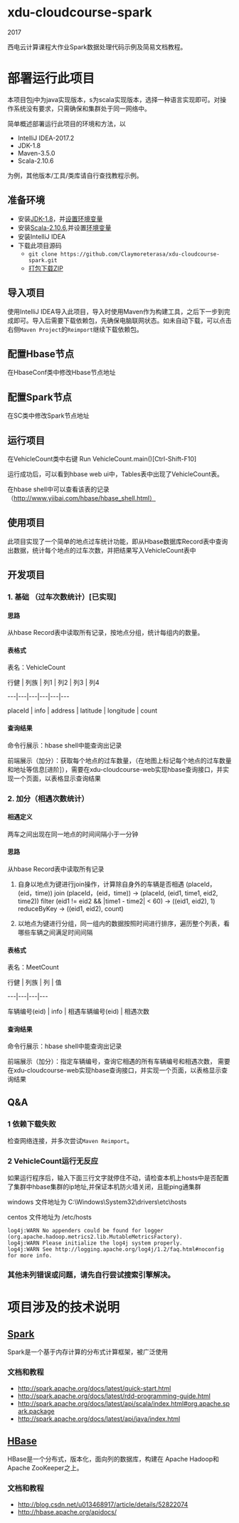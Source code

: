 # xdu-cloudcourse-spark

2017

西电云计算课程大作业Spark数据处理代码示例及简易文档教程。

# 部署运行此项目

本项目包j中为java实现版本，s为scala实现版本，选择一种语言实现即可。对操作系统没有要求，只需确保和集群处于同一网络中。

简单概述部署运行此项目的环境和方法，以

- IntelliJ IDEA-2017.2
- JDK-1.8
- Maven-3.5.0
- Scala-2.10.6

为例，其他版本/工具/类库请自行查找教程示例。

## 准备环境

- 安装[JDK-1.8](http://www.oracle.com/technetwork/java/javase/downloads/jdk8-downloads-2133151.html)，并[设置环境变量](http://jingyan.baidu.com/article/925f8cb836b26ac0dde0569e.html)
- 安装[Scala-2.10.6](http://www.scala-lang.org/download/2.10.6.html),并设置[环境变量](http://www.runoob.com/scala/scala-install.html)
- 安装IntelliJ IDEA
- 下载此项目源码
  - `git clone https://github.com/Claymoreterasa/xdu-cloudcourse-spark.git`
  - [打包下载ZIP](https://github.com/Claymoreterasa/xdu-cloudcourse-spark/archive/master.zip)

## 导入项目

使用IntelliJ IDEA导入此项目，导入时使用Maven作为构建工具，之后下一步到完成即可。导入后需要下载依赖包，先确保电脑联网状态。如未自动下载，可以点击右侧`Maven Project`的`Reimport`继续下载依赖包。

## 配置Hbase节点

在HbaseConf类中修改Hbase节点地址

## 配置Spark节点

在SC类中修改Spark节点地址

## 运行项目

在VehicleCount类中右键 Run VehicleCount.main()[Ctrl-Shift-F10]

运行成功后，可以看到hbase web ui中，Tables表中出现了VehicleCount表。

在hbase shell中可以查看该表的记录（http://www.yiibai.com/hbase/hbase_shell.html）

## 使用项目

此项目实现了一个简单的地点过车统计功能，即从Hbase数据库Record表中查询出数据，统计每个地点的过车次数，并把结果写入VehicleCount表中

## 开发项目
### 1.  基础 （过车次数统计）[已实现]

#### 思路

从hbase Record表中读取所有记录，按地点分组，统计每组内的数量。

#### 表格式

表名：VehicleCount

行健 | 列族 | 列1 | 列2 | 列3 | 列4

---|---|---|---|---|---

placeId | info | address | latitude | longitude | count

#### 查询结果
命令行展示：hbase shell中能查询出记录

前端展示（加分）：获取每个地点的过车数量，（在地图上标记每个地点的过车数量和地址等信息[进阶]），需要在xdu-cloudcourse-web实现hbase查询接口，并实现一个页面，以表格显示查询结果

### 2. 加分（相遇次数统计）

#### 相遇定义

两车之间出现在同一地点的时间间隔小于一分钟

#### 思路

从hbase Record表中读取所有记录
1. 自身以地点为键进行join操作，计算除自身外的车辆是否相遇
(placeId，(eid，time)) join (placeId，(eid，time)) ->
(placeId, (eid1, time1, eid2, time2)) filter (eid1 != eid2 && |time1 - time2| < 60) ->
((eid1, eid2), 1) reduceByKey ->
((eid1, eid2), count)

2. 以地点为键进行分组，同一组内的数据按照时间进行排序，遍历整个列表，看哪些车辆之间满足时间间隔

#### 表格式

表名：MeetCount

行健 | 列族 | 列 | 值

---|---|---|---

车辆编号(eid) | info  |  相遇车辆编号(eid)  | 相遇次数

#### 查询结果
命令行展示：hbase shell中能查询出记录

前端展示（加分）：指定车辆编号，查询它相遇的所有车辆编号和相遇次数， 需要在xdu-cloudcourse-web实现hbase查询接口，并实现一个页面，以表格显示查询结果


## **Q&A**

### 1 依赖下载失败

检查网络连接，并多次尝试`Maven Reimport`。

### 2 VehicleCount运行无反应
如果运行程序后，输入下面三行文字就停住不动，请检查本机上hosts中是否配置了集群中hbase集群的ip地址,并保证本机防火墙关闭，且能ping通集群

windows 文件地址为 C:\Windows\System32\drivers\etc\hosts

centos 文件地址为 /etc/hosts
```
log4j:WARN No appenders could be found for logger (org.apache.hadoop.metrics2.lib.MutableMetricsFactory).
log4j:WARN Please initialize the log4j system properly.
log4j:WARN See http://logging.apache.org/log4j/1.2/faq.html#noconfig for more info.
```

### **其他未列错误或问题，请先自行尝试搜索引擎解决。**

# 项目涉及的技术说明

## [Spark](http://spark.apache.org/)

Spark是一个基于内存计算的分布式计算框架，被广泛使用

### 文档和教程

- <http://spark.apache.org/docs/latest/quick-start.html>
- <http://spark.apache.org/docs/latest/rdd-programming-guide.html>
- <http://spark.apache.org/docs/latest/api/scala/index.html#org.apache.spark.package>
- <http://spark.apache.org/docs/latest/api/java/index.html>


## [HBase](https://hbase.apache.org/)

HBase是一个分布式，版本化，面向列的数据库，构建在 Apache Hadoop和 Apache ZooKeeper之上。

### 文档和教程

- <http://blog.csdn.net/u013468917/article/details/52822074>
- <http://hbase.apache.org/apidocs/>